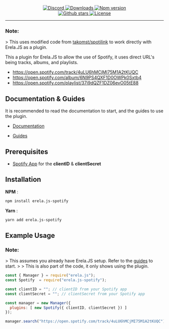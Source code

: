 <div align = "center">
    <a href="https://discord.gg/D6FXw55">
<img src="https://img.shields.io/discord/653436871858454538?color=7289DA&label=Support&logo=discord&style=for-the-badge" alt="Discord">
</a> 

<a href="https://www.npmjs.com/package/erela.js-spotify">
<img src="https://img.shields.io/npm/dw/erela.js-spotify?color=CC3534&logo=npm&style=for-the-badge" alt="Downloads">
</a>

<a href="https://www.npmjs.com/package/erela.js-spotify">
<img src="https://img.shields.io/npm/v/erela.js-spotify?color=red&label=Version&logo=npm&style=for-the-badge" alt="Npm version">
</a>

<br>

<a href="https://github.com/Solaris9/erela.js-spotify">
<img src="https://img.shields.io/github/stars/Solaris9/erela.js-spotify?color=333&logo=github&style=for-the-badge" alt="Github stars">
</a>

<a href="https://github.com/Solaris9/erela.js-spotify/blob/master/LICENSE">
<img src="https://img.shields.io/github/license/Solaris9/erela.js-spotify?color=6e5494&logo=github&style=for-the-badge" alt="License">
</a>
<hr>
</div>

<h3>Note:</h3>
> This uses modified code from <a href="https://github.com/takomst/spotilink">takomst/spotilink</a> to work directly with Erela.JS as a plugin.

This a plugin for Erela.JS to allow the use of Spotify, it uses direct URL's being tracks, albums, and playlists.

- https://open.spotify.com/track/4uLU6hMCjMI75M1A2tKUQC
- https://open.spotify.com/album/6N9PS4QXF1D0OWPk0Sxtb4
- https://open.spotify.com/playlist/37i9dQZF1DZ06evO05tE88

## Documentation & Guides

It is recommended to read the documentation to start, and the guides to use the plugin.

- [Documentation](http://projects.solaris.codes/erelajs/docs/gettingstarted.html 'Erela.js Documentation') 

- [Guides](http://projects.solaris.codes/erelajs/guides/introduction.html 'Erela.js Guides')

## Prerequisites

- [Spotify App](https://developer.spotify.com/dashboard) for the **clientID** & **clientSecret**

## Installation

**NPM** :
```sh
npm install erela.js-spotify
```

**Yarn** :
```sh
yarn add erela.js-spotify
```

## Example Usage

<h3>Note:</h3>
> This assumes you already have Erela.JS setup. Refer to the <a href="#documentation--guides">guides</a> to start.
>
> This is also part of the code, it only shows using the plugin.

```javascript
const { Manager } = require("erela.js");
const Spotify  = require("erela.js-spotify");

const clientID = ""; // clientID from your Spotify app
const clientSecret = ""; // clientSecret from your Spotify app

const manager = new Manager({
  plugins: [ new Spotify({ clientID, clientSecret }) ]
});

manager.search("https://open.spotify.com/track/4uLU6hMCjMI75M1A2tKUQC");
```